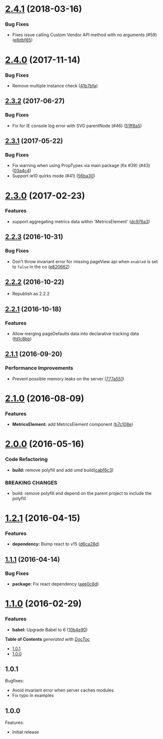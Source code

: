 <a name="2.4.1"></a>
# [2.4.1](https://github.com/nfl/react-metrics/compare/v2.4.0...v2.4.1) (2018-03-16)


### Bug Fixes

* Fixes issue calling Custom Vendor API method with no arguments (#59) ([e8dbf85](https://github.com/nfl/react-metrics/commit/e8dbf85))


<a name="2.4.0"></a>
# [2.4.0](https://github.com/nfl/react-metrics/compare/v2.3.0...v2.4.0) (2017-11-14)


### Bug Fixes

* Remove multiple instance check ([41b7bfa](https://github.com/nfl/react-metrics/commit/41b7bfa))



<a name="2.3.2"></a>
## [2.3.2](https://github.com/nfl/react-metrics/compare/v2.3.1...v2.3.2) (2017-06-27)


### Bug Fixes

* Fix for IE console log error with SVG parentNode (#46) ([51ff8a5](https://github.com/nfl/react-metrics/commit/51ff8a55bfa9c6dcdda9ab229d0ecf495961ef7c))


<a name="2.3.1"></a>
## [2.3.1](https://github.com/nfl/react-metrics/compare/v2.3.0...v2.3.1) (2017-05-22)


### Bug Fixes

* Fix warning when using PropTypes via main package (fix #39) (#43) ([03a4c4](https://github.com/nfl/react-metrics/commit/03a4c4d1b8025f635b35aaddea354982cf877805))
* Support ie10 quirks mode (#41) ([56ba30](https://github.com/nfl/react-metrics/commit/56ba305c4304ba3d8efbf8c8c0a99932d61734fd))


<a name="2.3.0"></a>
# [2.3.0](https://github.com/nfl/react-metrics/compare/v2.2.3...v2.3.0) (2017-02-23)


### Features

* support aggregating metrics data within 'MetricsElement' ([dc976a3](https://github.com/nfl/react-metrics/commit/dc976a3))



<a name="2.2.3"></a>
## [2.2.3](https://github.com/nfl/react-metrics/compare/v2.2.2...v2.2.3) (2016-10-31)


### Bug Fixes

* Don't throw invariant error for missing pageView api when `enabled` is set to `false` in the co ([e820662](https://github.com/nfl/react-metrics/commit/e820662))



<a name="2.2.2"></a>
## [2.2.2](https://github.com/nfl/react-metrics/compare/v2.2.1...v2.2.2) (2016-10-22)

* Republish as 2.2.2

<a name="2.2.1"></a>
## [2.2.1](https://github.com/nfl/react-metrics/compare/v2.1.1...v2.2.1) (2016-10-18)


### Features

* Allow merging pageDefaults data into declarative tracking data ([fd1c8bb](https://github.com/nfl/react-metrics/commit/fd1c8bb))



<a name="2.1.1"></a>
## [2.1.1](https://github.com/nfl/react-metrics/compare/v2.1.0...v2.1.1) (2016-09-20)


### Performance Improvements

* Prevent possible memory leaks on the server ([777a551](https://github.com/nfl/react-metrics/commit/777a551))



<a name="2.1.0"></a>
# [2.1.0](https://github.com/nfl/react-metrics/compare/v2.0.0...v2.1.0) (2016-08-09)


### Features

* **MetricsElement:** add MetricsElement component ([b7c108e](https://github.com/nfl/react-metrics/commit/b7c108e))



<a name="2.0.0"></a>
# [2.0.0](https://github.com/nfl/react-metrics/compare/v1.2.1...v2.0.0) (2016-05-16)


### Code Refactoring

* **build:** remove polyfill and add umd build([cabf6c3](https://github.com/nfl/react-metrics/commit/cabf6c3))


### BREAKING CHANGES

* build: remove polyfill and depend on the parent project to include the polyfill



<a name="1.2.1"></a>
# [1.2.1](https://github.com/nfl/react-metrics/compare/1.1.1...v1.2.1) (2016-04-15)


### Features

* **dependency:** Bump react to v15 ([d6ca28d](https://github.com/nfl/react-metrics/commit/d6ca28d))




<a name="1.1.1"></a>
## [1.1.1](https://github.com/nfl/react-metrics/compare/1.1.0...v1.1.1) (2016-04-14)


### Bug Fixes

* **package:** Fix react dependency ([aee0c8d](https://github.com/nfl/react-metrics/commit/aee0c8d))



<a name="1.1.0"></a>
# [1.1.0](https://github.com/nfl/react-metrics/compare/1.0.1...v1.1.0) (2016-02-29)


### Features

* **babel:** Upgrade Babel to 6 ([10b4e90](https://github.com/nfl/react-metrics/commit/10b4e90))



<!-- START doctoc generated TOC please keep comment here to allow auto update -->
<!-- DON'T EDIT THIS SECTION, INSTEAD RE-RUN doctoc TO UPDATE -->
**Table of Contents**  *generated with [DocToc](https://github.com/thlorenz/doctoc)*

- [1.0.1](#101)
- [1.0.0](#100)

<!-- END doctoc generated TOC please keep comment here to allow auto update -->

## 1.0.1

Bugfixes:

  - Avoid invariant error when server caches modules
  - Fix typo in examples

## 1.0.0

Features:

  - Initial release

